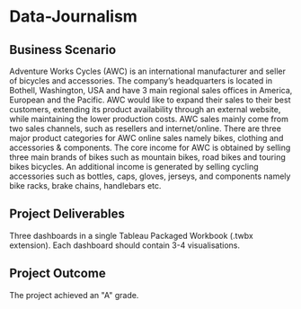 # Data-Journalism

## Business Scenario
Adventure Works Cycles (AWC) is an international manufacturer and seller of bicycles and accessories. The company’s headquarters is located in Bothell, Washington, USA and have 3 main regional sales offices in America, European and the Pacific. AWC would like to expand their sales to their best customers, extending its product availability through an external website, while maintaining the lower production costs. AWC sales mainly come from two sales channels, such as resellers and internet/online. There are three major product categories for AWC online sales namely bikes, clothing and accessories & components. The core income for AWC is obtained by selling three main brands of bikes such as mountain bikes, road bikes and touring bikes bicycles. An additional income is generated by selling cycling accessories such as bottles, caps, gloves, jerseys, and components namely bike racks, brake chains, handlebars etc.

## Project Deliverables
Three dashboards in a single Tableau Packaged Workbook (.twbx extension). Each dashboard should contain 3-4 visualisations.

## Project Outcome
The project achieved an "A" grade.
